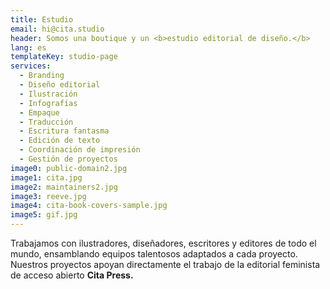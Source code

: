 ```yaml
---
title: Estudio
email: hi@cita.studio
header: Somos una boutique y un <b>estudio editorial de diseño.</b>
lang: es
templateKey: studio-page
services:
  - Branding
  - Diseño editorial
  - Ilustración
  - Infografías
  - Empaque
  - Traducción
  - Escritura fantasma
  - Edición de texto
  - Coordinación de impresión
  - Gestión de proyectos
image0: public-domain2.jpg
image1: cita.jpg
image2: maintainers2.jpg
image3: reeve.jpg
image4: cita-book-covers-sample.jpg
image5: gif.jpg
---
```


Trabajamos con ilustradores, diseñadores, escritores y editores de todo el mundo, ensamblando equipos talentosos adaptados a cada proyecto. Nuestros proyectos apoyan directamente el trabajo de la editorial feminista de acceso abierto  **Cita Press.**
